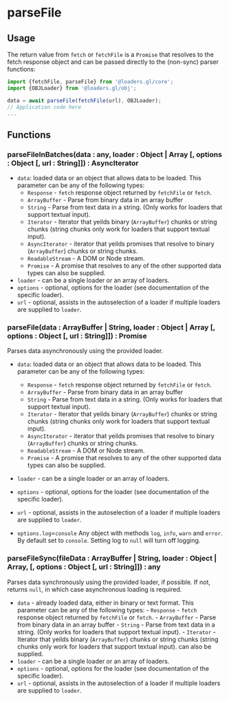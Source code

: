 # parseFile

## Usage

The return value from `fetch` or `fetchFile` is a `Promise` that resolves to the fetch response object and can be passed directly to the (non-sync) parser functions:

```js
import {fetchFile, parseFile} from '@loaders.gl/core';
import {OBJLoader} from '@loaders.gl/obj';

data = await parseFile(fetchFile(url), OBJLoader);
// Application code here
...
```

## Functions

### parseFileInBatches(data : any, loader : Object | Array [, options : Object [, url : String]]) : AsyncIterator

- `data`: loaded data or an object that allows data to be loaded. This parameter can be any of the following types:
  - `Response` - `fetch` response object returned by `fetchFile` or `fetch`.
  - `ArrayBuffer` - Parse from binary data in an array buffer
  - `String` - Parse from text data in a string. (Only works for loaders that support textual input).
  - `Iterator` - Iterator that yeilds binary (`ArrayBuffer`) chunks or string chunks (string chunks only work for loaders that support textual input).
  - `AsyncIterator` - iterator that yeilds promises that resolve to binary (`ArrayBuffer`) chunks or string chunks.
  - `ReadableStream` - A DOM or Node stream.
  - `Promise` - A promise that resolves to any of the other supported data types can also be supplied.
- `loader` - can be a single loader or an array of loaders.
- `options` - optional, options for the loader (see documentation of the specific loader).
- `url` - optional, assists in the autoselection of a loader if multiple loaders are supplied to `loader`.

### parseFile(data : ArrayBuffer | String, loader : Object | Array [, options : Object [, url : String]]) : Promise<Any>

Parses data asynchronously using the provided loader.

- `data`: loaded data or an object that allows data to be loaded. This parameter can be any of the following types:
  - `Response` - `fetch` response object returned by `fetchFile` or `fetch`.
  - `ArrayBuffer` - Parse from binary data in an array buffer
  - `String` - Parse from text data in a string. (Only works for loaders that support textual input).
  - `Iterator` - Iterator that yeilds binary (`ArrayBuffer`) chunks or string chunks (string chunks only work for loaders that support textual input).
  - `AsyncIterator` - iterator that yeilds promises that resolve to binary (`ArrayBuffer`) chunks or string chunks.
  - `ReadableStream` - A DOM or Node stream.
  - `Promise` - A promise that resolves to any of the other supported data types can also be supplied.
- `loader` - can be a single loader or an array of loaders.
- `options` - optional, options for the loader (see documentation of the specific loader).
- `url` - optional, assists in the autoselection of a loader if multiple loaders are supplied to `loader`.

- `options.log`=`console` Any object with methods `log`, `info`, `warn` and `error`. By default set to `console`. Setting log to `null` will turn off logging.

### parseFileSync(fileData : ArrayBuffer | String, loader : Object | Array, [, options : Object [, url : String]]) : any

Parses data synchronously using the provided loader, if possible. If not, returns `null`, in which case asynchronous loading is required.

- `data` - already loaded data, either in binary or text format. This parameter can be any of the following types: - `Response` - `fetch` response object returned by `fetchFile` or `fetch`. - `ArrayBuffer` - Parse from binary data in an array buffer - `String` - Parse from text data in a string. (Only works for loaders that support textual input). - `Iterator` - Iterator that yeilds binary (`ArrayBuffer`) chunks or string chunks (string chunks only work for loaders that support textual input).
  can also be supplied.
- `loader` - can be a single loader or an array of loaders.
- `options` - optional, options for the loader (see documentation of the specific loader).
- `url` - optional, assists in the autoselection of a loader if multiple loaders are supplied to `loader`.
